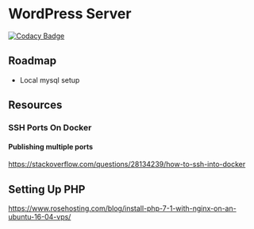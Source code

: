 # WordPress Server

[![Codacy Badge](https://api.codacy.com/project/badge/Grade/ac8b484e13b24c9286eb92dd358f9455)](https://www.codacy.com/app/gemmadlou/Node-Nginx-PHP-Shell-Script?utm_source=github.com&amp;utm_medium=referral&amp;utm_content=gemmadlou/Node-Nginx-PHP-Shell-Script&amp;utm_campaign=Badge_Grade)

## Roadmap

* Local mysql setup

## Resources

### SSH Ports On Docker


#### Publishing multiple ports  
https://stackoverflow.com/questions/28134239/how-to-ssh-into-docker

## Setting Up PHP
https://www.rosehosting.com/blog/install-php-7-1-with-nginx-on-an-ubuntu-16-04-vps/